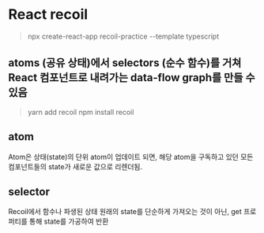 # React recoil

> npx create-react-app recoil-practice --template typescript

## atoms (공유 상태)에서 selectors (순수 함수)를 거쳐 React 컴포넌트로 내려가는 data-flow graph를 만들 수 있음

> yarn add recoil
> npm install recoil

## atom

Atom은 상태(state)의 단위
atom이 업데이트 되면, 해당 atom을 구독하고 있던 모든 컴포넌트들의 state가 새로운 값으로 리렌더됨.

## selector

Recoil에서 함수나 파생된 상태
원래의 state를 단순하게 가져오는 것이 아닌, get 프로퍼티를 통해 state를 가공하여 반환
